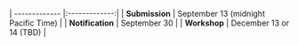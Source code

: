 | ------------- |:-------------:|
| **Submission** | September 13 (midnight Pacific Time) |
| **Notification** | September 30 |
| **Workshop** | December 13 or 14 (TBD) |
